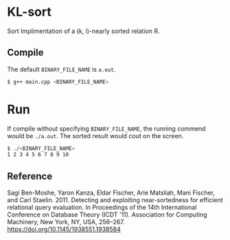 # KL-sort

Sort Implimentation of a (k, l)-nearly sorted relation R.

## Compile

The default `BINARY_FILE_NAME` is `a.out`.

```sh
$ g++ main.cpp <BINARY_FILE_NAME>
```

# Run

If compile without specifying `BINARY_FILE_NAME`, the running commend would be `./a.out`. The sorted result would cout on the screen.

```sh
$ ./<BINARY_FILE_NAME>
1 2 3 4 5 6 7 8 9 10 
```

## Reference

Sagi Ben-Moshe, Yaron Kanza, Eldar Fischer, Arie Matsliah, Mani Fischer, and Carl Staelin. 2011. Detecting and exploiting near-sortedness for efficient relational query evaluation. In Proceedings of the 14th International Conference on Database Theory (ICDT '11). Association for Computing Machinery, New York, NY, USA, 256–267. https://doi.org/10.1145/1938551.1938584
